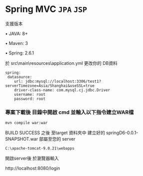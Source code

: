 # Spring MVC `JPA` `JSP` 

支援版本

• JAVA: 8+

• Maven: 3

• Spring: 2.6.1

    
於 src\main\resources\application.yml
更改你的 DB資料

    spring:
     datasource:
        url: jdbc:mysql://localhost:3306/test1?serverTimezone=Asia/Shanghai&useSSL=true
        driver-class-name: com.mysql.cj.jdbc.Driver
        username: root
        password: root


### 專案下載後 目錄中開啟 cmd 並輸入以下指令建立WAR檔 ###
    mvn compile war:war

BUILD SUCCESS 之後
至target 資料夾中 建立好的 springD6-0.0.1-SNAPSHOT.war
部屬至您的 server

    C:\apache-tomcat-9.0.21\webapps
    
    
開啟server後
於瀏覽器輸入

http://localhost:8080/login
